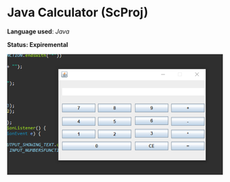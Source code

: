 # Java Calculator (ScProj)
**Language used**: *Java*

**Status: Expiremental**

![image](image.png) 
